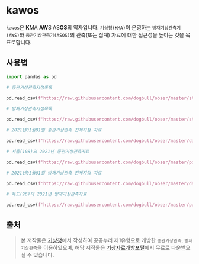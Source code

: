 # kawos



`kawos`은 **K**MA **AW**S AS**OS**의 약자입니다. `기상청(KMA)`이 운영하는 `방재기상관측기(AWS)`와 `종관기상관측기(ASOS)`의 관측(또는 집계) 자료에 대한 접근성을 높이는 것을 목표로합니다.



## 사용법



```python
import pandas as pd
```



```python
# 종관기상관측지점목록

pd.read_csv(f'https://raw.githubusercontent.com/dogbull/obser/master/stations/asos.stations.csv')
```



```python
# 방재기상관측지점목록

pd.read_csv(f'https://raw.githubusercontent.com/dogbull/obser/master/stations/aws.stations.csv')
```



```python
# 2021년01월01일 종관기상관측 전제지점 자료

pd.read_csv(f'https://raw.githubusercontent.com/dogbull/obser/master/daily/asosdaily/2021/01/01/asosdaily.2021-01-01.csv')
```



```python
# 서울(108)의 2021년 종관기상관측자료

pd.read_csv(f'https://raw.githubusercontent.com/dogbull/obser/master/pointly/asos/108/2021/108.2021.csv')
```



```python
# 2021년01월01일 방재기상관측 전제지점 자료

pd.read_csv(f'https://raw.githubusercontent.com/dogbull/obser/master/daily/awsdaily/2021/01/01/awsdaily.2021-01-01.csv')
```



```python
# 독도(96)의 2021년 방재기상관측자료

pd.read_csv(f'https://raw.githubusercontent.com/dogbull/obser/master/pointly/aws/96/2021/96.2021.csv')
```



## 출처

> 본 저작물은 [기상청](https://www.kma.go.kr)에서 작성하여 공공누리 제1유형으로 개방한 `종관기상관측`, `방재기상관측`을 이용하였으며,
해당 저작물은 [기상자료개방포털](https://data.kma.go.kr/)에서 무료로 다운받으실 수 있습니다.

